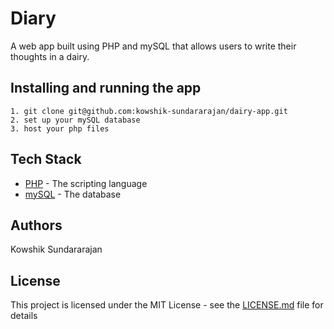 # Diary
A web app built using PHP and mySQL that allows users to write their thoughts in a dairy.

## Installing and running the app

```
1. git clone git@github.com:kowshik-sundararajan/dairy-app.git
2. set up your mySQL database
3. host your php files
```

## Tech Stack
* [PHP](https://secure.php.net/) - The scripting language
* [mySQL](https://www.mysql.com/) - The database

## Authors
Kowshik Sundararajan

## License

This project is licensed under the MIT License - see the [LICENSE.md](LICENSE.md) file for details
